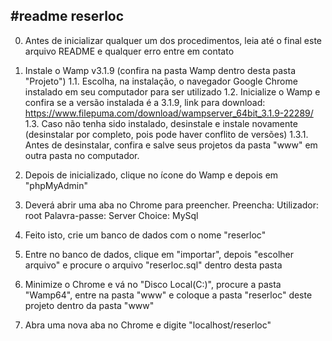 #readme reserloc
-------------------------
0. Antes de inicializar qualquer um dos procedimentos, leia até o final este arquivo README e qualquer erro entre em contato

1. Instale o Wamp v3.1.9 (confira na pasta Wamp dentro desta pasta "Projeto")
1.1. Escolha, na instalação, o navegador Google Chrome instalado em seu computador para ser utilizado
1.2. Inicialize o Wamp e confira se a versão instalada é a 3.1.9, link para download: https://www.filepuma.com/download/wampserver_64bit_3.1.9-22289/
1.3. Caso não tenha sido instalado, desinstale e instale novamente (desinstalar por completo, pois pode haver conflito de versões)
1.3.1. Antes de desinstalar, confira e salve seus projetos da pasta "www" em outra pasta no computador.

2. Depois de inicializado, clique no ícone do Wamp e depois em "phpMyAdmin"

3. Deverá abrir uma aba no Chrome para preencher. Preencha:
	Utilizador: root
	Palavra-passe: 
	Server Choice: MySql

4. Feito isto, crie um banco de dados com o nome "reserloc"

5. Entre no banco de dados, clique em "importar", depois "escolher arquivo" e procure o arquivo "reserloc.sql" dentro desta pasta

6. Minimize o Chrome e vá no "Disco Local(C:)", procure a pasta "Wamp64", entre na pasta "www" e coloque a pasta "reserloc" deste projeto dentro da pasta "www"

7. Abra uma nova aba no Chrome e digite "localhost/reserloc"

